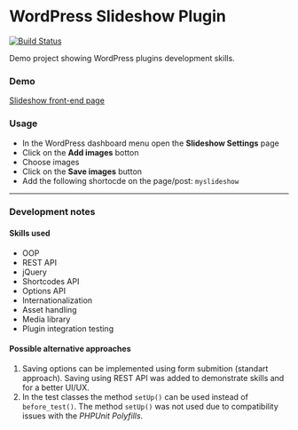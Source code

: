 # WordPress Slideshow Plugin

[![Build Status](https://app.travis-ci.com/ivanhala/wp-slideshow-plugin.svg?branch=master)](https://app.travis-ci.com/ivanhala/wp-slideshow-plugin)

Demo project showing WordPress plugins development skills.


### Demo
[Slideshow front-end page](https://staging2.webbatesting.site/sample-page/)


### Usage
* In the WordPress dashboard menu open the __Slideshow Settings__ page
* Click on the __Add images__ botton
* Choose images
* Click on the  __Save images__ button
* Add the following shortocde on the page/post: `myslideshow`

                
----
### Development notes
#### Skills used
* OOP
* REST API
* jQuery
* Shortcodes API
* Options API
* Internationalization
* Asset handling
* Media library
* Plugin integration testing

#### Possible alternative approaches

1. Saving options can be implemented using form submition (standart approach). Saving using REST API was added to demonstrate skills and for a better UI/UX.
2. In the test classes the method `setUp()` can be used instead of  `before_test()`. The method `setUp()` was not used due to compatibility issues with the *PHPUnit Polyfills*.

